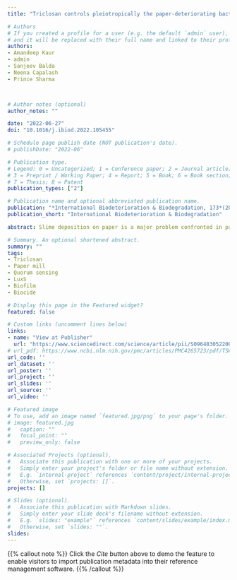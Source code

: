 ```yaml
---
title: "Triclosan controls pleiotropically the paper-deteriorating bacterial community in paper mill"

# Authors
# If you created a profile for a user (e.g. the default `admin` user), write the username (folder name) here 
# and it will be replaced with their full name and linked to their profile.
authors:
- Amandeep Kaur
- admin
- Sanjeev Balda
- Neena Capalash
- Prince Sharma



# Author notes (optional)
author_notes: ""

date: "2022-06-27"
doi: "10.1016/j.ibiod.2022.105455"

# Schedule page publish date (NOT publication's date).
# publishDate: "2022-06"

# Publication type.
# Legend: 0 = Uncategorized; 1 = Conference paper; 2 = Journal article;
# 3 = Preprint / Working Paper; 4 = Report; 5 = Book; 6 = Book section;
# 7 = Thesis; 8 = Patent
publication_types: ["2"]

# Publication name and optional abbreviated publication name.
publication: "*International Biodeterioration & Biodegradation, 173*(2022)"
publication_short: "International Biodeterioration & Biodegradation"

abstract: Slime deposition on paper is a major problem confronted in paper-mills resulting in spoiled quality of the final product and huge economic losses. Conventional methods use chemical biocides for slime eradication which lead to effluent toxicity. Eco-friendly compounds can be used as alternatives for inhibition of biofilm/slime formation by bacteria. Autoinducer-2 (AI-2) based quorum sensing (QS) is a universal communication mechanism present in bacteria. In this study, bacteria isolated from paper-mill slime samples were identified for biofilm forming potential and AI-2 activity. Natural and synthetic compounds from PubChem library were selected by docking with AI-2 producer-LuxS, and were tested for inhibition of biofilm formation by the consortium of all paper-mill bacterial isolates. Triclosan was found to be the best as it reduced the expression of luxS and inhibited biofilm formation, as shown by Field Emission Scanning Electron Microscope (FE-SEM), to 50% at a concentration of 23.43 μg/ml and acted as biocide at 30 μg/ml for complete inhibition of growth when tested in the Research and development (R and D) set-up of paper mill. The pleiotropic inhibition of bacterial communities in paper mills by triclosan at environmentally safe concentrations can therefore stop slime formation and paper deterioration in an eco-friendly way and can prevent economic losses.

# Summary. An optional shortened abstract.
summary: ""
tags:
- Triclosan 
- Paper mill
- Quorum sensing
- LuxS
- Biofilm
- Biocide

# Display this page in the Featured widget?
featured: false

# Custom links (uncomment lines below)
links:
- name: "View at Publisher"
  url: "https://www.sciencedirect.com/science/article/pii/S096483052200083X"
# url_pdf: https://www.ncbi.nlm.nih.gov/pmc/articles/PMC4265723/pdf/TSWJ2014-428159.pdf
url_code: ''
url_dataset: ''
url_poster: ''
url_project: ''
url_slides: ''
url_source: ''
url_video: ''

# Featured image
# To use, add an image named `featured.jpg/png` to your page's folder. 
# image: featured.jpg
#   caption: ""
#   focal_point: ""
#   preview_only: false

# Associated Projects (optional).
#   Associate this publication with one or more of your projects.
#   Simply enter your project's folder or file name without extension.
#   E.g. `internal-project` references `content/project/internal-project/index.md`.
#   Otherwise, set `projects: []`.
projects: []

# Slides (optional).
#   Associate this publication with Markdown slides.
#   Simply enter your slide deck's filename without extension.
#   E.g. `slides: "example"` references `content/slides/example/index.md`.
#   Otherwise, set `slides: ""`.
slides:
---
```


{{% callout note %}}
Click the *Cite* button above to demo the feature to enable visitors to import publication metadata into their reference management software.
{{% /callout %}}
